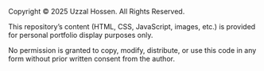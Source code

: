 Copyright © 2025 Uzzal Hossen. All Rights Reserved.

This repository’s content (HTML, CSS, JavaScript, images, etc.) is provided
for personal portfolio display purposes only.

No permission is granted to copy, modify, distribute, or use this code
in any form without prior written consent from the author.
